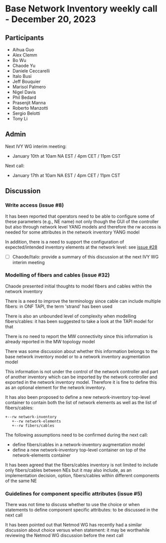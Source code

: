 # Base Network Inventory weekly call - December 20, 2023

## Participants

- Aihua Guo
- Alex Clemm
- Bo Wu
- Chaode Yu
- Daniele Ceccarelli
- Italo Busi
- Jeff Bouquier
- Marisol Palmero
- Nigel Davis
- Phil Bedard
- Prasenjit Manna
- Roberto Manzotti
- Sergio Belotti
- Tony Li

## Admin

Next IVY WG interim meeting:

- January 10th at 10am NA EST / 4pm CET / 11pm CST

Next call:

- January 17th at 10am NA EST / 4pm CET / 11pm CST

## Discussion

### Write access (issue #8)

It has been reported that operators need to be able to configure some of these parameters (e.g., NE name) not only though the GUI of the controller but also through network level YANG models and therefore the rw access is needed for some attributes in the network inventory YANG model

In addition, there is a need to support the configuration of expected/intended inventory elements at the network level: see [issue #28](https://github.com/ietf-ivy-wg/network-inventory-yang/issues/28)

- [ ] Chaode/Italo: provide a summary of this discussion at the next IVY WG interim meeting

### Modelling of fibers and cables (issue #32)

Chaode presented initial thoughts to model fibers and cables within the network inventory

There is a need to improve the terminology since cable can include multiple fibers: in ONF TAPI, the term 'strand' has been used

There is also an unbounded level of complexity when modelling fibers/cables: it has been suggested to take a look at the TAPI model for that

There is no need to report the MW connectivity since this information is already reported in the MW topology model

There was some discussion about whether this information belongs to the base network inventory model or to a network inventory augmentation model

This information is not under the control of the network controller and part of another inventory which can be imported by the network controller and exported in the network inventory model. Therefore it is fine to define this as an optional element for the network inventory.

It has also been proposed to define a new network-inventory top-level container to contain both the list of network elements as well as the list of fibers/cables:

```
+--rw network-inventory
   +--rw network-elements
   +--rw fibers/cables
```

The following assumptions need to be confirmed during the next call:
- define fibers/cables in a network-inventory augmentation model
- define a new network-inventory top-level container on top of the network-elements container

It has been agreed that the fibers/cables inventory is not limited to include only fibers/cables between NEs but it may also include, as an implementation decision, option, fibers/cables within different components of the same NE

### Guidelines for component specific attributes (issue #5)

There was not time to discuss whether to use the choice or when statements to define component specific attributes: to be discussed in the next call

It has been pointed out that Netmod WG has recently had a similar discussion about choice versus when statement: it may be worthwhile reviewing the Netmod WG discussion before the next call
